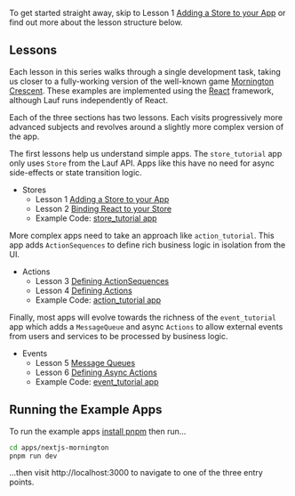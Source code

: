 To get started straight away, skip to Lesson 1 [Adding a Store to your App](./storeIntroduction.md) or find out more about the lesson structure below.

## Lessons

Each lesson in this series walks through a single development task, taking us closer to a fully-working version of the well-known game [Mornington Crescent](https://www.amazon.co.uk/Little-Book-Mornington-Crescent/dp/0752844229). These examples are implemented using the [React](https://reactjs.org/) framework, although Lauf runs independently of React.

Each of the three sections has two lessons. Each visits progressively more advanced subjects and revolves around a slightly more complex version of the app.

The first lessons help us understand simple apps. The `store_tutorial` app only uses `Store` from the Lauf API. Apps like this have no need for async side-effects or state transition logic.

- Stores
  - Lesson 1 [Adding a Store to your App](./storeIntroduction.md)
  - Lesson 2 [Binding React to your Store](./bindingReact.md)
  - Example Code: [store_tutorial app](../../apps/nextjs-mornington/src/tutorial/store)

More complex apps need to take an approach like `action_tutorial`. This app adds `ActionSequences` to define rich business logic in isolation from the UI.

- Actions
  - Lesson 3 [Defining ActionSequences](./actionPlans.md)
  - Lesson 4 [Defining Actions](./actionClasses.md)
  - Example Code: [action_tutorial app](../../apps/nextjs-mornington/src/tutorial/action)

Finally, most apps will evolve towards the richness of the `event_tutorial` app which adds a `MessageQueue` and async `Actions` to allow external events from users and services to be processed by business logic.

- Events
  - Lesson 5 [Message Queues](./messageQueues.md)
  - Lesson 6 [Defining Async Actions](./asyncActions.md)
  - Example Code: [event_tutorial app](../../apps/nextjs-mornington/src/tutorial/event)

## Running the Example Apps

To run the example apps [install pnpm](https://pnpm.io/installation) then run...

```bash
cd apps/nextjs-mornington
pnpm run dev
```

...then visit http://localhost:3000 to navigate to one of the three entry points.

<!--
- Tests
  - Testing ActionSequences
  - Mocking Reactions
- Derived state
  - [Memoization](./memoizedFunctions.md)
  - [Materialization](./materialisedViews.md)
- Testing
  - [Testing ActionPlans using Performers](./unitTesting.md)
  - [Component-testing UI](./componentTesting.md)
-->

<!--
* Performance improvements around Derived State may apply to large apps
  - performance optimisation amd aggressive minimisation of re-calculation and re-rendering.
* Testing approach applies to all apps with ActionSequences
-->
